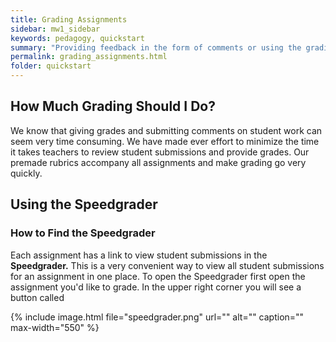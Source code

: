 ```yaml
---
title: Grading Assignments
sidebar: mw1_sidebar
keywords: pedagogy, quickstart
summary: "Providing feedback in the form of comments or using the grading rubrics is an extremely important part of the curriculum. See below for details on how to do this.   "
permalink: grading_assignments.html
folder: quickstart
---
```

## How Much Grading Should I Do?
We know that giving grades and submitting comments on student work can seem very time consuming. We have made ever effort to minimize the time it takes teachers to review student submissions and provide grades. Our premade rubrics accompany all assignments and make grading go very quickly. 

## Using the Speedgrader

### How to Find the Speedgrader
Each assignment has a link to view student submissions in the **Speedgrader.**  This is a very convenient way to view all student submissions for an assignment in one place. 
To open the Speedgrader first open the assignment you'd like to grade. 
In the upper right corner you will see a button called

{% include image.html file="speedgrader.png" url="" alt="" caption="" max-width="550" %}



